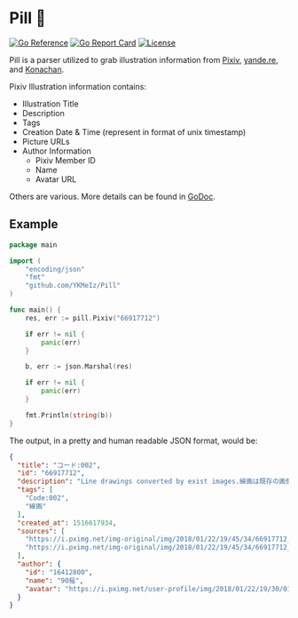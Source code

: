 # Pill :pill:

[![Go Reference](https://img.shields.io/badge/go-reference-informational.svg?style=flat-square)](https://pkg.go.dev/github.com/YKMeIz/Pill)
[![Go Report Card](https://goreportcard.com/badge/github.com/YKMeIz/Pill?style=flat-square)](https://goreportcard.com/report/github.com/YKMeIz/Pill)
[![License](https://img.shields.io/github/license/YKMeIz/Pill.svg?color=%232b2b2b&style=flat-square)](https://github.com/YKMeIz/Pill/blob/master/LICENSE)

Pill is a parser utilized to grab illustration information from [Pixiv](https://pixiv.net), [yande.re](https://yande.re), and [Konachan](https://konachan.com).

Pixiv Illustration information contains:
- Illustration Title
- Description
- Tags
- Creation Date & Time (represent in format of unix timestamp)
- Picture URLs
- Author Information
  - Pixiv Member ID
  - Name
  - Avatar URL

Others are various. More details can be found in [GoDoc](https://godoc.org/github.com/YKMeIz/Pill).

## Example

```go
package main

import (
	"encoding/json"
	"fmt"
	"github.com/YKMeIz/Pill"
)

func main() {
	res, err := pill.Pixiv("66917712")

	if err != nil {
		panic(err)
	}

	b, err := json.Marshal(res)

	if err != nil {
		panic(err)
	}

	fmt.Println(string(b))
}

```

The output, in a pretty and human readable JSON format, would be:

```json
{
  "title": "コード:002",
  "id": "66917712",
  "description": "Line drawings converted by exist images.線画は既存の画像で変換されます。",
  "tags": [
    "Code:002",
    "線画"
  ],
  "created_at": 1516617934,
  "sources": [
    "https://i.pximg.net/img-original/img/2018/01/22/19/45/34/66917712_p0.png",
    "https://i.pximg.net/img-original/img/2018/01/22/19/45/34/66917712_p1.png"
  ],
  "author": {
    "id": "16412800",
    "name": "90榣",
    "avatar": "https://i.pximg.net/user-profile/img/2018/01/22/19/30/01/13726842_b73c069f1a20efc265f12c2693fea41d_50.png"
  }
}

```
